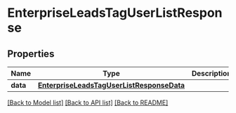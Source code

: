 # EnterpriseLeadsTagUserListResponse

## Properties
Name | Type | Description | Notes
------------ | ------------- | ------------- | -------------
**data** | [**EnterpriseLeadsTagUserListResponseData**](EnterpriseLeadsTagUserListResponseData.md) |  | [optional] 

[[Back to Model list]](../README.md#documentation-for-models) [[Back to API list]](../README.md#documentation-for-api-endpoints) [[Back to README]](../README.md)

